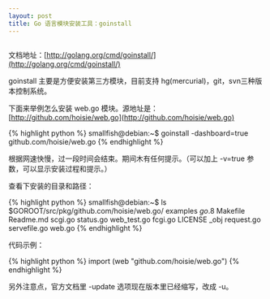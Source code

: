 ```yaml
---
layout: post
title: Go 语言模块安装工具：goinstall
---
```


<img src="http://golang.org/doc/logo-153x55.png" alt="" />

文档地址：[http://golang.org/cmd/goinstall/](http://golang.org/cmd/goinstall/)

goinstall 主要是方便安装第三方模块，目前支持 hg(mercurial)，git，svn三种版本控制系统。

下面来举例怎么安装 web.go 模块。源地址是：[http://github.com/hoisie/web.go](http://github.com/hoisie/web.go)

{% highlight python %}
smallfish@debian:~$ goinstall -dashboard=true github.com/hoisie/web.go
{% endhighlight %}

根据网速快慢，过一段时间会结束。期间木有任何提示。（可以加上 -v=true 参数，可以显示安装过程和提示。）

查看下安装的目录和路径：

{% highlight python %}
smallfish@debian:~$ ls $GOROOT/src/pkg/github.com/hoisie/web.go/
examples  _go_.8   Makefile  Readme.md   scgi.go       status.go  web_test.go
fcgi.go   LICENSE  _obj      request.go  servefile.go  web.go
{% endhighlight %}

代码示例：

{% highlight python %}
import (web "github.com/hoisie/web.go")
{% endhighlight %}

另外注意点，官方文档里 -update 选项现在版本里已经缩写，改成 -u。

